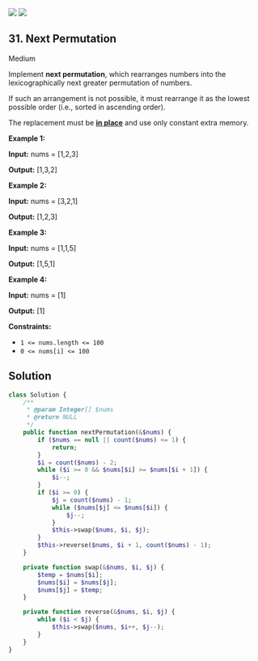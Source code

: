 [![](https://img.shields.io/github/stars/javadev/LeetCode-in-All?label=Stars&style=flat-square)](https://github.com/javadev/LeetCode-in-All)
[![](https://img.shields.io/github/forks/javadev/LeetCode-in-All?label=Fork%20me%20on%20GitHub%20&style=flat-square)](https://github.com/javadev/LeetCode-in-All/fork)

## 31\. Next Permutation

Medium

Implement **next permutation**, which rearranges numbers into the lexicographically next greater permutation of numbers.

If such an arrangement is not possible, it must rearrange it as the lowest possible order (i.e., sorted in ascending order).

The replacement must be **[in place](http://en.wikipedia.org/wiki/In-place_algorithm)** and use only constant extra memory.

**Example 1:**

**Input:** nums = [1,2,3]

**Output:** [1,3,2] 

**Example 2:**

**Input:** nums = [3,2,1]

**Output:** [1,2,3] 

**Example 3:**

**Input:** nums = [1,1,5]

**Output:** [1,5,1] 

**Example 4:**

**Input:** nums = [1]

**Output:** [1] 

**Constraints:**

*   `1 <= nums.length <= 100`
*   `0 <= nums[i] <= 100`

## Solution

```php
class Solution {
    /**
     * @param Integer[] $nums
     * @return NULL
     */
    public function nextPermutation(&$nums) {
        if ($nums == null || count($nums) <= 1) {
            return;
        }
        $i = count($nums) - 2;
        while ($i >= 0 && $nums[$i] >= $nums[$i + 1]) {
            $i--;
        }
        if ($i >= 0) {
            $j = count($nums) - 1;
            while ($nums[$j] <= $nums[$i]) {
                $j--;
            }
            $this->swap($nums, $i, $j);
        }
        $this->reverse($nums, $i + 1, count($nums) - 1);
    }

    private function swap(&$nums, $i, $j) {
        $temp = $nums[$i];
        $nums[$i] = $nums[$j];
        $nums[$j] = $temp;
    }

    private function reverse(&$nums, $i, $j) {
        while ($i < $j) {
            $this->swap($nums, $i++, $j--);
        }
    }
}
```